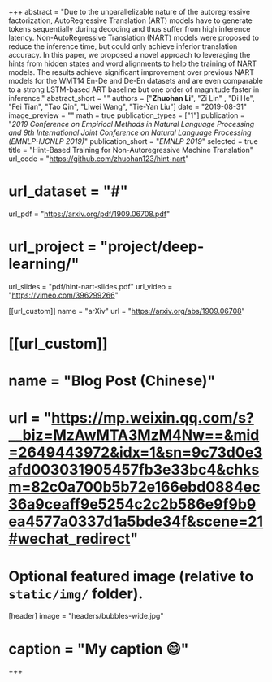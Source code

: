 +++
abstract = "Due to the unparallelizable nature of the autoregressive factorization, AutoRegressive Translation (ART) models have to generate tokens sequentially during decoding and thus suffer from high inference latency. Non-AutoRegressive Translation (NART) models were proposed to reduce the inference time, but could only achieve inferior translation accuracy. In this paper, we proposed a novel approach to leveraging the hints from hidden states and word alignments to help the training of NART models. The results achieve significant improvement over previous NART models for the WMT14 En-De and De-En datasets and are even comparable to a strong LSTM-based ART baseline but one order of magnitude faster in inference."
abstract_short = ""
authors = ["**Zhuohan Li**", "Zi Lin" , "Di He", "Fei Tian", "Tao Qin", "Liwei Wang", "Tie-Yan Liu"]
date = "2019-08-31"
image_preview = ""
math = true
publication_types = ["1"]
publication = "*2019 Conference on Empirical Methods in Natural Language Processing and 9th International Joint Conference on Natural Language Processing (EMNLP-IJCNLP 2019)*"
publication_short = "*EMNLP 2019*"
selected = true
title = "Hint-Based Training for Non-Autoregressive Machine Translation"
url_code = "https://github.com/zhuohan123/hint-nart"
# url_dataset = "#"
url_pdf = "https://arxiv.org/pdf/1909.06708.pdf"
# url_project = "project/deep-learning/"
url_slides = "pdf/hint-nart-slides.pdf"
url_video = "https://vimeo.com/396299266"

[[url_custom]]
name = "arXiv"
url = "https://arxiv.org/abs/1909.06708"

# [[url_custom]]
# name = "Blog Post (Chinese)"
# url = "https://mp.weixin.qq.com/s?__biz=MzAwMTA3MzM4Nw==&mid=2649443972&idx=1&sn=9c73d0e3afd003031905457fb3e33bc4&chksm=82c0a700b5b72e166ebd0884ec36a9ceaff9e5254c2c2b586e9f9b9ea4577a0337d1a5bde34f&scene=21#wechat_redirect"

# Optional featured image (relative to `static/img/` folder).
[header]
image = "headers/bubbles-wide.jpg"
# caption = "My caption :smile:"

+++
